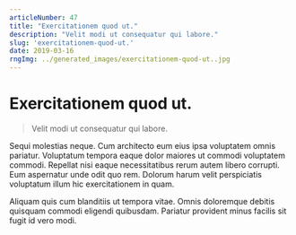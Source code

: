 ```yaml
---
articleNumber: 47
title: "Exercitationem quod ut."
description: "Velit modi ut consequatur qui labore."
slug: 'exercitationem-quod-ut.'
date: 2019-03-16
rngImg: ../generated_images/exercitationem-quod-ut..jpg
---
```


# Exercitationem quod ut.

> Velit modi ut consequatur qui labore.

Sequi molestias neque. Cum architecto eum eius ipsa voluptatem omnis pariatur. Voluptatum tempora eaque dolor maiores ut commodi voluptatem commodi. Repellat nisi eaque necessitatibus rerum autem libero corrupti. Eum aspernatur unde odit quo rem. Dolorum harum velit perspiciatis voluptatum illum hic exercitationem in quam.
 Aliquam quis cum blanditiis ut tempora vitae. Omnis doloremque debitis quisquam commodi eligendi quibusdam. Pariatur provident minus facilis sit fugit id vero modi.
